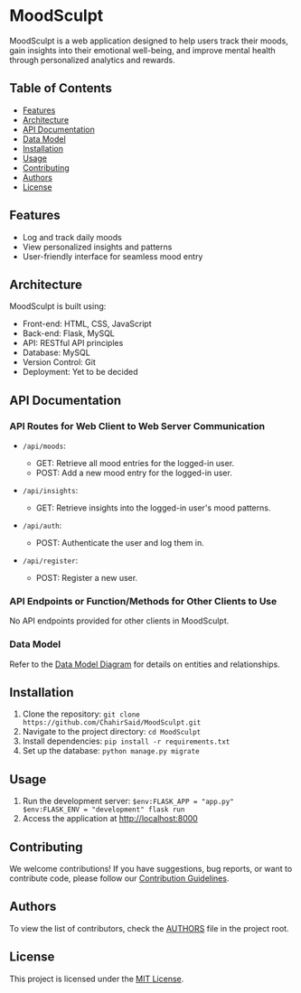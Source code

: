 # MoodSculpt

MoodSculpt is a web application designed to help users track their moods, gain insights into their emotional well-being, and improve mental health through personalized analytics and rewards.

## Table of Contents

- [Features](#features)
- [Architecture](#architecture)
- [API Documentation](#api-documentation)
- [Data Model](#data-model)
- [Installation](#installation)
- [Usage](#usage)
- [Contributing](#contributing)
- [Authors](#authors)
- [License](#license)

## Features

- Log and track daily moods
- View personalized insights and patterns
- User-friendly interface for seamless mood entry

## Architecture

MoodSculpt is built using:

- Front-end: HTML, CSS, JavaScript
- Back-end: Flask, MySQL
- API: RESTful API principles
- Database: MySQL
- Version Control: Git
- Deployment: Yet to be decided

## API Documentation

### API Routes for Web Client to Web Server Communication

- `/api/moods`:

  - GET: Retrieve all mood entries for the logged-in user.
  - POST: Add a new mood entry for the logged-in user.

- `/api/insights`:

  - GET: Retrieve insights into the logged-in user's mood patterns.

- `/api/auth`:

  - POST: Authenticate the user and log them in.

- `/api/register`:
  - POST: Register a new user.

### API Endpoints or Function/Methods for Other Clients to Use

No API endpoints provided for other clients in MoodSculpt.

### Data Model

Refer to the [Data Model Diagram](images/data-model.png) for details on entities and relationships.

## Installation

1. Clone the repository: `git clone https://github.com/ChahirSaid/MoodSculpt.git`
2. Navigate to the project directory: `cd MoodSculpt`
3. Install dependencies: `pip install -r requirements.txt`
4. Set up the database: `python manage.py migrate`

## Usage

1. Run the development server:
  `$env:FLASK_APP = "app.py"
  $env:FLASK_ENV = "development"
  flask run`
3. Access the application at [http://localhost:8000](http://localhost:8000)

## Contributing

We welcome contributions! If you have suggestions, bug reports, or want to contribute code, please follow our [Contribution Guidelines](CONTRIBUTING.md).

## Authors

To view the list of contributors, check the [AUTHORS](AUTHORS) file in the project root.

## License

This project is licensed under the [MIT License](LICENSE).
